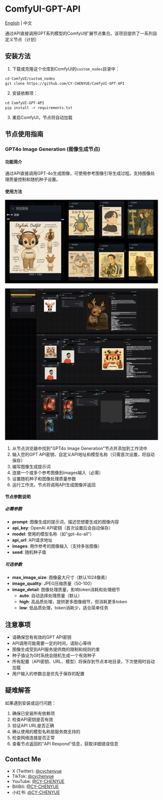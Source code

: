 # ComfyUI-GPT-API

[English](README_EN.md) | 中文

通过API直接调用GPT系列模型的ComfyUI扩展节点集合。该项目提供了一系列自定义节点（计划）

## 安装方法

1. 下载或克隆这个仓库到ComfyUI的`custom_nodes`目录中：
```
cd ComfyUI/custom_nodes
git clone https://github.com/CY-CHENYUE/ComfyUI-GPT-API
```

2. 安装依赖项：
```
cd ComfyUI-GPT-API
pip install -r requirements.txt
```

3. 重启ComfyUI，节点将自动加载

## 节点使用指南

### GPT4o Image Generation (图像生成节点)

#### 功能简介

通过API直接调用GPT-4o生成图像，可使用参考图像引导生成过程。支持图像处理质量控制和随机种子设置。

#### 使用方法

![alt text](image/标记与吉卜力.jpg)

![alt text](workflow/ComfyUI-GPT-API.png)



1. 从节点浏览器中找到"GPT4o Image Generation"节点并添加到工作流中
2. 输入您的GPT API密钥、自定义API地址和模型名称（只需首次设置，将自动保存）
3. 编写图像生成提示词
4. 连接一个或多个参考图像到images输入（必需）
5. 设置随机种子和图像处理质量参数
6. 运行工作流，节点将调用API生成图像并返回

#### 节点参数说明

##### 必需参数
- **prompt**: 图像生成的提示词，描述您想要生成的图像内容
- **api_key**: OpenAI API密钥（首次设置后会自动保存）
- **model**: 使用的模型名称（如"gpt-4o-all"）
- **api_url**: API请求地址
- **images**: 用作参考的图像输入（支持多张图像）
- **seed**: 随机种子值

##### 可选参数
- **max_image_size**: 图像最大尺寸（默认1024像素）
- **image_quality**: JPEG压缩质量（50-100）
- **image_detail**: 图像处理质量，影响token消耗和处理细节
  - **auto**: 自动选择处理质量（默认）
  - **high**: 高品质处理，提供更多图像细节，但消耗更多token
  - **low**: 低品质处理，token消耗少，适合简单任务


## 注意事项

- 请确保您有有效的GPT API密钥
- API调用可能需要一定的时间，请耐心等待
- 图像生成受到API服务提供商的限制和规则约束
- 种子值设为0时系统会随机生成一个有效种子
- 所有配置（API密钥、URL、模型）将保存到节点本地目录，下次使用时自动加载
- 用户输入的参数总是优先于保存的配置

## 疑难解答

如果遇到安装或运行问题：

1. 确保已安装所有依赖项
2. 检查API密钥是否有效
3. 验证API URL是否正确
4. 确认使用的模型名称是服务商支持的
5. 检查网络连接是否正常
6. 查看节点返回的"API Respond"信息，获取详细错误信息

## Contact Me

- X (Twitter): [@cychenyue](https://x.com/cychenyue)
- TikTok: [@cychenyue](https://www.tiktok.com/@cychenyue)
- YouTube: [@CY-CHENYUE](https://www.youtube.com/@CY-CHENYUE)
- BiliBili: [@CY-CHENYUE](https://space.bilibili.com/402808950)
- 小红书: [@CY-CHENYUE](https://www.xiaohongshu.com/user/profile/6360e61f000000001f01bda0)